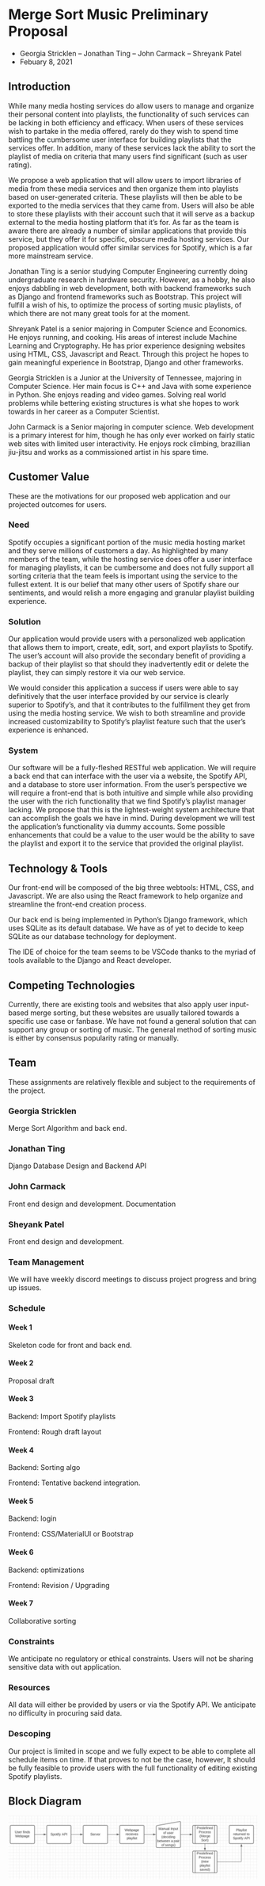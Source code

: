 # Merge Sort Music Preliminary Proposal

- Georgia Stricklen – Jonathan Ting – John Carmack – Shreyank Patel
- Febuary 8, 2021

## Introduction

 While many media hosting services do allow users to manage and organize their personal content into
playlists, the functionality of such services can be lacking in both efficiency and efficacy. When users of these
services wish to partake in the media offered, rarely do they wish to spend time battling the cumbersome
user interface for building playlists that the services offer. In addition, many of these services lack the ability
to sort the playlist of media on criteria that many users find significant (such as user rating).

We propose a web application that will allow users to import libraries of media from these media services
and then organize them into playlists based on user-generated criteria. These playlists will then be able to be
exported to the media services that they came from. Users will also be able to store these playlists with their
account such that it will serve as a backup external to the media hosting platform that it’s for. As far as the
team is aware there are already a number of similar applications that provide this service, but they offer it
for specific, obscure media hosting services. Our proposed application would offer similar services for Spotify,
which is a far more mainstream service.

Jonathan Ting is a senior studying Computer Engineering currently
doing undergraduate research in hardware security. However, as a hobby, he also enjoys dabbling in web
development, both with backend frameworks such as Django and frontend frameworks such as Bootstrap.
This project will fulfill a wish of his, to optimize the process of sorting music playlists, of which there are
not many great tools for at the moment.

Shreyank Patel is a senior majoring in Computer Science and Economics. He enjoys running, and cooking.
His areas of interest include Machine Learning and Cryptography. He has prior experience designing websites
using HTML, CSS, Javascript and React. Through this project he hopes to gain meaningful experience in
Bootstrap, Django and other frameworks.

Georgia Stricklen is a Junior at the University of Tennessee,
majoring in Computer Science. Her main focus is C++ and Java with some experience in Python. She
enjoys reading and video games. Solving real world problems while bettering existing structures is what she
hopes to work towards in her career as a Computer Scientist.

John Carmack is a Senior majoring in computer science. Web development is a primary interest for him,
though he has only ever worked on fairly static web sites with limited user interactivity. He enjoys rock
climbing, brazillian jiu-jitsu and works as a commissioned artist in his spare time.

## Customer Value

These are the motivations for our proposed web application and our projected outcomes for users.

### Need

Spotify occupies a significant portion of the music media hosting market and they serve millions of customers
a day. As highlighted by many members of the team, while the hosting service does offer a user interface for
managing playlists, it can be cumbersome and does not fully support all sorting criteria that the team feels
is important using the service to the fullest extent. It is our belief that many other users of Spotify share
our sentiments, and would relish a more engaging and granular playlist building experience.

### Solution

Our application would provide users with a personalized web application that allows them to import, create,
edit, sort, and export playlists to Spotify. The user’s account will also provide the secondary benefit of
providing a backup of their playlist so that should they inadvertently edit or delete the playlist, they can
simply restore it via our web service.

We would consider this application a success if users were able to say definitively that the user interface
provided by our service is clearly superior to Spotify’s, and that it contributes to the fulfillment they get
from using the media hosting service. We wish to both streamline and provide increased customizability to
Spotify’s playlist feature such that the user’s experience is enhanced.

### System

Our software will be a fully-fleshed RESTful web application. We will require a back end that can interface
with the user via a website, the Spotify API, and a database to store user information. From the user’s
perspective we will require a front-end that is both intuitive and simple while also providing the user with the
rich functionality that we find Spotify’s playlist manager lacking. We propose that this is the lightest-weight
system architecture that can accomplish the goals we have in mind. During development we will test the
application’s functionality via dummy accounts. Some possible enhancements that could be a value to the
user would be the ability to save the playlist and export it to the service that provided the original playlist.

## Technology & Tools

Our front-end will be composed of the big three webtools: HTML, CSS, and Javascript. We are also using
the React framework to help organize and streamline the front-end creation process.

Our back end is being implemented in Python’s Django framework, which uses SQLite as its default
database. We have as of yet to decide to keep SQLite as our database technology for deployment.

The IDE of choice for the team seems to be VSCode thanks to the myriad of tools available to the Django
and React developer.

## Competing Technologies

Currently, there are existing tools and websites that also apply user input-based merge sorting, but these websites are usually tailored towards a specific use case or fanbase. We have not found a general solution that can support any group or sorting of music. The general method of sorting music is either by consensus popularity rating or manually.

## Team

These assignments are relatively flexible and subject to the requirements of the project.

### Georgia Stricklen

Merge Sort Algorithm and back end.

### Jonathan Ting

Django Database Design and Backend API

### John Carmack

Front end design and development. Documentation

### Sheyank Patel

Front end design and development.

### Team Management

We will have weekly discord meetings to discuss project progress and bring up issues.

### Schedule

#### Week 1

Skeleton code for front and back end.

#### Week 2

Proposal draft

#### Week 3

Backend: Import Spotify playlists

Frontend: Rough draft layout

#### Week 4

Backend: Sorting algo

Frontend: Tentative backend integration.

#### Week 5

Backend: login

Frontend: CSS/MaterialUI or Bootstrap

#### Week 6

Backend: optimizations

Frontend: Revision / Upgrading

#### Week 7

Collaborative sorting

### Constraints

We anticipate no regulatory or ethical constraints. Users will not be sharing sensitive data with out application.

### Resources

All data will either be provided by users or via the Spotify API. We anticipate no difficulty in procuring said
data.

### Descoping

Our project is limited in scope and we fully expect to be able to complete all schedule items on time. If that
proves to not be the case, however, It should be fully feasible to provide users with the full functionality of
editing existing Spotify playlists.

## Block Diagram

![Block Diagram](/blockdiagram.jpg)
